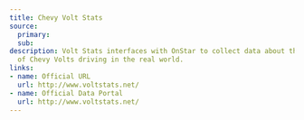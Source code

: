 ```yaml
---
title: Chevy Volt Stats
source:
  primary: 
  sub: 
description: Volt Stats interfaces with OnStar to collect data about the performance
  of Chevy Volts driving in the real world.
links:
- name: Official URL
  url: http://www.voltstats.net/
- name: Official Data Portal
  url: http://www.voltstats.net/
---
```

